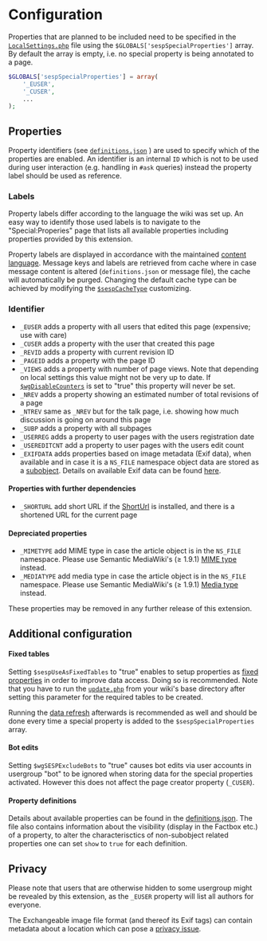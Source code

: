 # Configuration

Properties that are planned to be included need to be specified in the [`LocalSettings.php`][mw-localsettings] file using the `$GLOBALS['sespSpecialProperties']` array. By default the array is empty, i.e. no special property is being annotated to a page.
```php
$GLOBALS['sespSpecialProperties'] = array(
	'_EUSER',
	'_CUSER',
	...
);
```
## Properties

Property identifiers (see [`definitions.json`](/src/Definition/definitions.json) ) are used to specify which of the properties are enabled. An identifier is an internal `ID` which is not to be used during user interaction (e.g. handling in `#ask` queries) instead the property label should be used as reference.

### Labels

Property labels differ according to the language the wiki was set up. An easy way to identify those used labels is to navigate to the "Special:Properies" page that lists all available properties including properties provided by this extension.

Property labels are displayed in accordance with the maintained [content language][mw-contentlang]. Message keys and labels are retrieved from cache where in case message content is altered (`definitions.json` or message file), the cache will automatically be purged. Changing the default cache type can be achieved by modifying the [`$sespCacheType`][mw-cachetype] customizing.

### Identifier

- `_EUSER` adds a property with all users that edited this page (expensive; use with care)
- `_CUSER` adds a property with the user that created this page
- `_REVID` adds a property with current revision ID
- `_PAGEID` adds a property with the page ID
- `_VIEWS` adds a property with number of page views. Note that depending on local settings this value might not be
very up to date. If [`$wgDisableCounters`][$wgDisableCounters] is set to
"true" this property will never be set.
- `_NREV` adds a property showing an estimated number of total revisions of a page
- `_NTREV` same as `_NREV` but for the talk page, i.e. showing how much discussion is going on around this page
- `_SUBP` adds a property with all subpages
- `_USERREG` adds a property to user pages with the users registration date
- `_USEREDITCNT` add a property to user pages with the users edit count
- `_EXIFDATA` adds properties based on image metadata (Exif data), when available and in case it is a `NS_FILE` namespace object data are stored as a [subobject][subobject]. Details on available Exif data can be found [here](/src/Definition/definitions.json).


#### Properties with further dependencies

- `_SHORTURL` add short URL if the [ShortUrl][ShortUrl]
is installed, and there is a shortened URL for the current page

#### Depreciated properties

- `_MIMETYPE` add MIME type in case the article object is in the `NS_FILE` namespace. Please use Semantic MediaWiki's
(≥ 1.9.1) [MIME type][MIME type] instead.
- `_MEDIATYPE` add media type in case the article object is in the `NS_FILE` namespace. Please use Semantic MediaWiki's
(≥ 1.9.1) [Media type][Media type] instead.

These properties may be removed in any further release of this extension.

## Additional configuration

#### Fixed tables

Setting `$sespUseAsFixedTables` to "true" enables to setup properties as [fixed properties][fixedprop] in order to
improve data access. Doing so is recommended. Note that you have to run the [`update.php`][mw-update] from your wiki's base directory after setting this parameter for the required tables to be created.

Running the [data refresh][data-refresh] afterwards is recommended as well and should be done every time a special property is added to the `$sespSpecialProperties` array.

#### Bot edits

Setting ``$wgSESPExcludeBots`` to "true" causes bot edits via user accounts in usergroup "bot" to be ignored when storing data for the special properties activated. However this does not affect the page creator property (`_CUSER`).

#### Property definitions

Details about available properties can be found in the [definitions.json](/src/Definition/definitions.json). The file also contains information about the visibility (display in the Factbox etc.) of a property, to alter the characterisctics of non-subobject related properties one can set `show` to `true` for each definition.

## Privacy

Please note that users that are otherwise hidden to some usergroup might be revealed by this extension,
as the `_EUSER` property will list all authors for everyone.

The Exchangeable image file format (and thereof its Exif tags) can contain metadata about a location which
can pose a [privacy issue][privacy].

[smw]: https://www.semantic-mediawiki.org/wiki/Semantic_MediaWiki
[subobject]: https://semantic-mediawiki.org/wiki/Subobject
[$wgDisableCounters]: https://www.mediawiki.org/wiki/Manual:$wgDisableCounters
[privacy]: https://en.wikipedia.org/wiki/Exchangeable_image_file_format#Privacy_and_security
[mw-testing]: https://www.mediawiki.org/wiki/Manual:PHP_unit_testing
[fixedprop]: https://www.semantic-mediawiki.org/wiki/Help:Fixed_properties
[MIME type]: https://semantic-mediawiki.org/wiki/Help:Special_property_MIME_type
[Media type]: https://semantic-mediawiki.org/wiki/Help:Special_property_Media_type
[ShortUrl]: https://www.mediawiki.org/wiki/Extension:ShortUrl
[data-refresh]: https://semantic-mediawiki.org/wiki/Help:Data_refresh#Examples
[mw-update]: https://www.mediawiki.org/wiki/Manual:Update.php
[mw-localsettings]: https://www.mediawiki.org/wiki/Localsettings
[mw-contentlang]: https://www.mediawiki.org/wiki/Content_language
[mw-cachetype]: https://www.mediawiki.org/wiki/Manual:$wgMainCacheType
